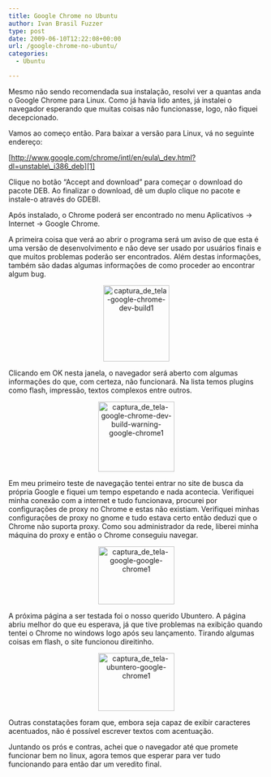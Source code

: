 ```yaml
---
title: Google Chrome no Ubuntu
author: Ivan Brasil Fuzzer
type: post
date: 2009-06-10T12:22:08+00:00
url: /google-chrome-no-ubuntu/
categories:
  - Ubuntu

---
```

Mesmo não sendo recomendada sua instalação, resolvi ver a quantas anda o Google Chrome para Linux. Como já havia lido antes, já instalei o navegador esperando que muitas coisas não funcionasse, logo, não fiquei decepcionado.

Vamos ao começo então. Para baixar a versão para Linux, vá no seguinte endereço:

[http://www.google.com/chrome/intl/en/eula\_dev.html?dl=unstable\_i386_deb][1]

Clique no botão &#8220;Accept and download&#8221; para começar o download do pacote DEB. Ao finalizar o download, dê um duplo clique no pacote e instale-o através do GDEBI.

Após instalado, o Chrome poderá ser encontrado no menu Aplicativos -> Internet -> Google Chrome.

A primeira coisa que verá ao abrir o programa será um aviso de que esta é uma versão de desenvolvimento e não deve ser usado por usuários finais e que muitos problemas poderão ser encontrados. Além destas informações, também são dadas algumas informações de como proceder ao encontrar algum bug.

<center>
  <a href="http://www.ubuntero.com.br/wp-content/uploads/2009/06/captura_de_tela-google-chrome-dev-build1.png"><img src="http://www.ubuntero.com.br/wp-content/uploads/2009/06/captura_de_tela-google-chrome-dev-build1-130x150.png" alt="captura_de_tela-google-chrome-dev-build1" title="captura_de_tela-google-chrome-dev-build1" width="130" height="150" class="alignnone size-thumbnail wp-image-678" /></a>
</center>


  


Clicando em OK nesta janela, o navegador será aberto com algumas informações do que, com certeza, não funcionará. Na lista temos plugins como flash, impressão, textos complexos entre outros.
  

  


<center>
  <a href="http://www.ubuntero.com.br/wp-content/uploads/2009/06/captura_de_tela-google-chrome-dev-build-warning-google-chrome1.png"><img src="http://www.ubuntero.com.br/wp-content/uploads/2009/06/captura_de_tela-google-chrome-dev-build-warning-google-chrome1-150x138.png" alt="captura_de_tela-google-chrome-dev-build-warning-google-chrome1" title="captura_de_tela-google-chrome-dev-build-warning-google-chrome1" width="150" height="138" class="alignnone size-thumbnail wp-image-681" /></a>
</center>


  


Em meu primeiro teste de navegação tentei entrar no site de busca da própria Google e fiquei um tempo espetando e nada acontecia. Verifiquei minha conexão com a internet e tudo funcionava, procurei por configurações de proxy no Chrome e estas não existiam. Verifiquei minhas configurações de proxy no gnome e tudo estava certo então deduzi que o Chrome não suporta proxy. Como sou administrador da rede, liberei minha máquina do proxy e então o Chrome conseguiu navegar.
  


<center>
  <a href="http://www.ubuntero.com.br/wp-content/uploads/2009/06/captura_de_tela-google-google-chrome1.png"><img src="http://www.ubuntero.com.br/wp-content/uploads/2009/06/captura_de_tela-google-google-chrome1-150x114.png" alt="captura_de_tela-google-google-chrome1" title="captura_de_tela-google-google-chrome1" width="150" height="114" class="alignnone size-thumbnail wp-image-682" /></a>
</center>


  


A próxima página a ser testada foi o nosso querido Ubuntero. A página abriu melhor do que eu esperava, já que tive problemas na exibição quando tentei o Chrome no windows logo após seu lançamento. Tirando algumas coisas em flash, o site funcionou direitinho.
  


<center>
  <a href="http://www.ubuntero.com.br/wp-content/uploads/2009/06/captura_de_tela-ubuntero-google-chrome1.png"><img src="http://www.ubuntero.com.br/wp-content/uploads/2009/06/captura_de_tela-ubuntero-google-chrome1-150x114.png" alt="captura_de_tela-ubuntero-google-chrome1" title="captura_de_tela-ubuntero-google-chrome1" width="150" height="114" class="alignnone size-thumbnail wp-image-683" /></a>
</center>


  


Outras constatações foram que, embora seja capaz de exibir caracteres acentuados, não é possível escrever textos com acentuação.

Juntando os prós e contras, achei que o navegador até que promete funcionar bem no linux, agora temos que esperar para ver tudo funcionando para então dar um veredito final.

 [1]: http://www.google.com/chrome/intl/en/eula_dev.html?dl=unstable_i386_deb